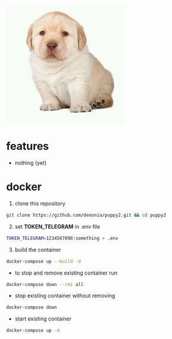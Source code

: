 ![perro](assets/perro.png)

# features
* nothing (yet)

# docker 

1. clone this repository
```bash
git clone https://github.com/denonia/puppy2.git && cd puppy2
```

2. set **TOKEN_TELEGRAM** in .env file
```bash
TOKEN_TELEGRAM=1234567890:something > .env
```
3. build the container
```bash
docker-compose up --build -d
```

* to stop and remove existing container run
```bash
docker-compose down --rmi all
```
* stop existing container without removing
```bash
docker-compose down
```
* start existing container
```bash
docker-compose up -d
```


